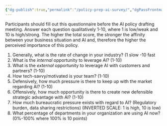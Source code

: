 ```yaml
---
{"dg-publish":true,"permalink":"/policy-prep-ai-survey/","dgPassFrontmatter":true,"created":"2024-11-18T15:01:15.147-07:00","updated":"2024-11-18T15:32:28.048-07:00"}
---
```


Participants should fill out this questionnaire before the AI policy drafting meeting. Answer each question qualitatively 1-10, where 1 is low/weak and 10 is high/strong. The higher the total score, the stronger the affinity between your business situation and AI and, therefore the higher the perceived importance of this policy.

1. Generally, what is the rate of change in your industry? (1 slow -10 fast
2. What is the _internal_ opportunity to leverage AI? (1-10) 
3. What is the _external_ opportunity to leverage AI with customers and partners? (1-10)
4. How tech-savvy/motivated is your team? (1-10)
5. Defensively, how much pressure is there to keep up with the market regarding AI? (1-10)
6. Offensively, how much opportunity is there to create new defensible strategic advantage with AI? (1-10)
7. How much bureaucratic pressure exists with regard to AI? (Regulatory burden, data sharing restrictions) (INVERTED SCALE: 1 is high, 10 is low)
8. What percentage of departments in your organization are using AI now? (0%-100% where 100% is 10 points)
